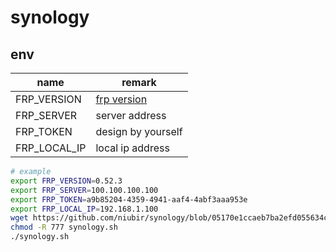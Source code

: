 # synology

## env
| name | remark |
| - | - |
| FRP_VERSION | [frp version](https://github.com/fatedier/frp/releases) |
| FRP_SERVER | server address |
| FRP_TOKEN | design by yourself |
| FRP_LOCAL_IP | local ip address |

```bash
# example
export FRP_VERSION=0.52.3
export FRP_SERVER=100.100.100.100
export FRP_TOKEN=a9b85204-4359-4941-aaf4-4abf3aaa953e
export FRP_LOCAL_IP=192.168.1.100
wget https://github.com/niubir/synology/blob/05170e1ccaeb7ba2efd055634c2c8c9cf071e2ae/synology/synology.sh
chmod -R 777 synology.sh
./synology.sh
```